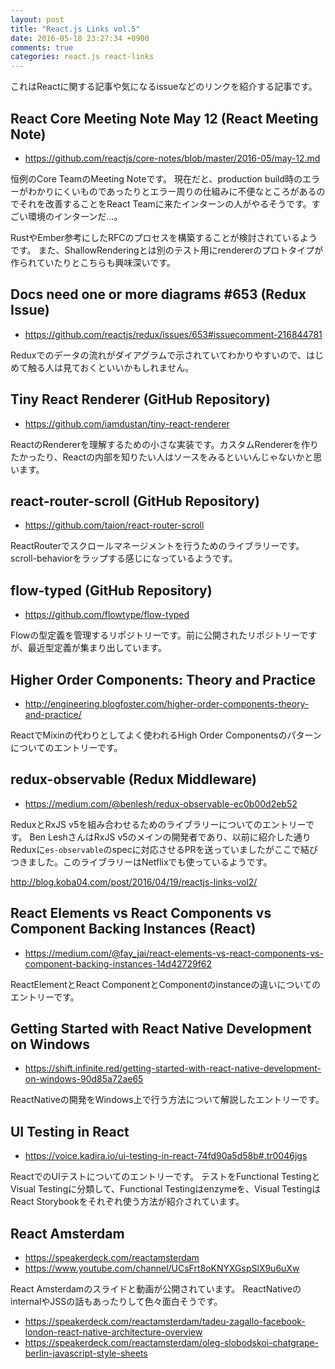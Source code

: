 ```yaml
---
layout: post
title: "React.js Links vol.5"
date: 2016-05-18 23:27:34 +0900
comments: true
categories: react.js react-links
---
```


これはReactに関する記事や気になるissueなどのリンクを紹介する記事です。

<!-- more -->

## React Core Meeting Note May 12 (React Meeting Note)

* https://github.com/reactjs/core-notes/blob/master/2016-05/may-12.md

恒例のCore TeamのMeeting Noteです。
現在だと、production build時のエラーがわかりにくいものであったりとエラー周りの仕組みに不便なところがあるのでそれを改善することをReact Teamに来たインターンの人がやるそうです。すごい環境のインターンだ...。

RustやEmber参考にしたRFCのプロセスを構築することが検討されているようです。
また、ShallowRenderingとは別のテスト用にrendererのプロトタイプが作られていたりとこちらも興味深いです。

## Docs need one or more diagrams #653 (Redux Issue)

* https://github.com/reactjs/redux/issues/653#issuecomment-216844781

Reduxでのデータの流れがダイアグラムで示されていてわかりやすいので、はじめて触る人は見ておくといいかもしれません。

## Tiny React Renderer (GitHub Repository)

* https://github.com/iamdustan/tiny-react-renderer

ReactのRendererを理解するための小さな実装です。カスタムRendererを作りたかったり、Reactの内部を知りたい人はソースをみるといいんじゃないかと思います。

## react-router-scroll (GitHub Repository)

* https://github.com/taion/react-router-scroll

ReactRouterでスクロールマネージメントを行うためのライブラリーです。
scroll-behaviorをラップする感じになっているようです。

## flow-typed (GitHub Repository)

* https://github.com/flowtype/flow-typed

Flowの型定義を管理するリポジトリーです。前に公開されたリポジトリーですが、最近型定義が集まり出しています。

## Higher Order Components: Theory and Practice

* http://engineering.blogfoster.com/higher-order-components-theory-and-practice/

ReactでMixinの代わりとしてよく使われるHigh Order Componentsのパターンについてのエントリーです。

## redux-observable (Redux Middleware)

* https://medium.com/@benlesh/redux-observable-ec0b00d2eb52

ReduxとRxJS v5を組み合わせるためのライブラリーについてのエントリーです。
Ben LeshさんはRxJS v5のメインの開発者であり、以前に紹介した通りReduxに`es-observable`のspecに対応させるPRを送っていましたがここで結びつきました。このライブラリーはNetflixでも使っているようです。

http://blog.koba04.com/post/2016/04/19/reactjs-links-vol2/

## React Elements vs React Components vs Component Backing Instances (React)

* https://medium.com/@fay_jai/react-elements-vs-react-components-vs-component-backing-instances-14d42729f62

ReactElementとReact ComponentとComponentのinstanceの違いについてのエントリーです。

## Getting Started with React Native Development on Windows

* https://shift.infinite.red/getting-started-with-react-native-development-on-windows-90d85a72ae65

ReactNativeの開発をWindows上で行う方法について解説したエントリーです。

## UI Testing in React

* https://voice.kadira.io/ui-testing-in-react-74fd90a5d58b#.tr0046jgs

ReactでのUIテストについてのエントリーです。
テストをFunctional TestingとVisual Testingに分類して、Functional Testingはenzymeを、Visual TestingはReact 
Storybookをそれぞれ使う方法が紹介されています。

## React Amsterdam

* https://speakerdeck.com/reactamsterdam
* https://www.youtube.com/channel/UCsFrt8oKNYXGspSlX9u6uXw

React Amsterdamのスライドと動画が公開されています。
ReactNativeのinternalやJSSの話もあったりして色々面白そうです。

* https://speakerdeck.com/reactamsterdam/tadeu-zagallo-facebook-london-react-native-architecture-overview
* https://speakerdeck.com/reactamsterdam/oleg-slobodskoi-chatgrape-berlin-javascript-style-sheets
